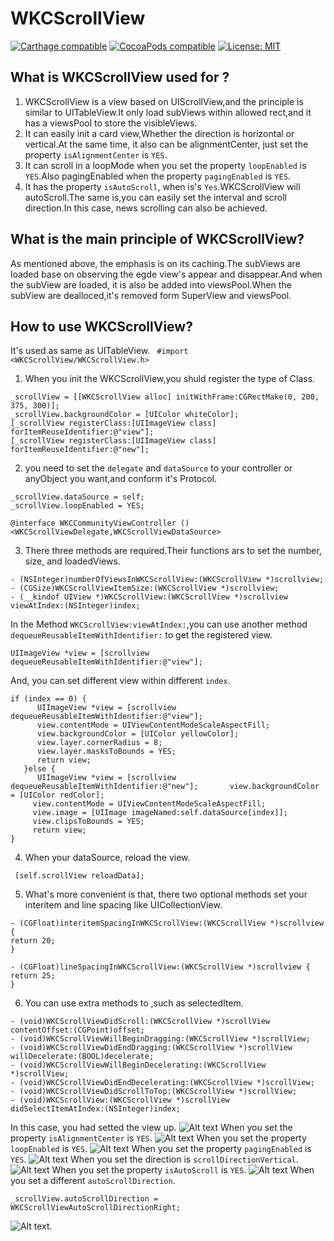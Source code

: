 # WKCScrollView
[![Carthage compatible](https://img.shields.io/badge/Carthage-compatible-4BC51D.svg?style=flat)](https://github.com/Carthage/Carthage#adding-frameworks-to-an-application) [![CocoaPods compatible](https://img.shields.io/cocoapods/v/WKCScrollView.svg?style=flat)](https://cocoapods.org/pods/WKCScrollView) [![License: MIT](https://img.shields.io/cocoapods/l/WKCScrollView.svg?style=flat)](http://opensource.org/licenses/MIT)

## What is WKCScrollView used for ?
1. WKCScrollView is a view based on UIScrollView,and the principle is
similar to UITableView.It only load subViews within allowed rect,and it has a viewsPool to store the visibleViews.
2. It can easily init a card view,Whether the direction is  horizontal or vertical.At the same time, it also can be alignmentCenter, just set the property `isAlignmentCenter` is `YES`.
3. It can scroll in a loopMode when you set the property `loopEnabled` is `YES`.Also pagingEnabled when the property `pagingEnabled` is `YES`.
4. It has the property `isAutoScroll`, when is's `Yes`.WKCScrollView will autoScroll.The same is,you can easily set the interval and scroll direction.In this case, news scrolling can also be achieved.
## What is the main principle of WKCScrollView?
As mentioned above, the emphasis is on its caching.The subViews are loaded base on observing the egde view's appear and disappear.And when the subView are loaded, it is also be added into viewsPool.When the subView are dealloced,it's removed form SuperView and viewsPool.
## How to use WKCScrollView?
It's used as same as UITableView.
` #import <WKCScrollView/WKCScrollView.h>`
1. When you init the WKCScrollView,you shuld register the type of Class.
```
_scrollView = [[WKCScrollView alloc] initWithFrame:CGRectMake(0, 200, 375, 300)];
_scrollView.backgroundColor = [UIColor whiteColor];
[_scrollView registerClass:[UIImageView class] forItemReuseIdentifier:@"view"];
[_scrollView registerClass:[UIImageView class] forItemReuseIdentifier:@"new"];
```
2. you need to set the `delegate` and `dataSource` to your controller or anyObject you want,and conform it's Protocol.
```
_scrollView.dataSource = self;
_scrollView.loopEnabled = YES;
```
```
@interface WKCCommunityViewController ()<WKCScrollViewDelegate,WKCScrollViewDataSource>
```
3. There three methods are required.Their functions ars to set the number, size, and loadedViews.
```
- (NSInteger)numberOfViewsInWKCScrollView:(WKCScrollView *)scrollview;
- (CGSize)WKCScrollViewItemSize:(WKCScrollView *)scrollview;
- (__kindof UIView *)WKCScrollView:(WKCScrollView *)scrollview viewAtIndex:(NSInteger)index;
```
In the Method `WKCScrollView:viewAtIndex:`,you can use another method `dequeueReusableItemWithIdentifier:` to get the registered view.
```
UIImageView *view = [scrollview dequeueReusableItemWithIdentifier:@"view"];
```
And, you can set different view within different `index`.
```
if (index == 0) {
      UIImageView *view = [scrollview dequeueReusableItemWithIdentifier:@"view"];
      view.contentMode = UIViewContentModeScaleAspectFill;
      view.backgroundColor = [UIColor yellowColor];
      view.layer.cornerRadius = 8;
      view.layer.masksToBounds = YES;
      return view;
   }else {
      UIImageView *view = [scrollview dequeueReusableItemWithIdentifier:@"new"];       view.backgroundColor = [UIColor redColor];
     view.contentMode = UIViewContentModeScaleAspectFill;
     view.image = [UIImage imageNamed:self.dataSource[index]];
     view.clipsToBounds = YES;
     return view;
}
```
4. When your dataSource, reload the view.
```
 [self.scrollView reloadData];
```
5. What's more convenient is that, there two optional methods set your interitem and line spacing like UICollectionView.
```
- (CGFloat)interitemSpacingInWKCScrollView:(WKCScrollView *)scrollview {
return 20;
}

- (CGFloat)lineSpacingInWKCScrollView:(WKCScrollView *)scrollview {
return 25;
}
```
6. You can use extra methods to ,such as selectedItem.
```
- (void)WKCScrollViewDidScroll:(WKCScrollView *)scrollView contentOffset:(CGPoint)offset;
- (void)WKCScrollViewWillBeginDragging:(WKCScrollView *)scrollView;
- (void)WKCScrollViewDidEndDragging:(WKCScrollView *)scrollView willDecelerate:(BOOL)decelerate;
- (void)WKCScrollViewWillBeginDecelerating:(WKCScrollView *)scrollView;
- (void)WKCScrollViewDidEndDecelerating:(WKCScrollView *)scrollView;
- (void)WKCScrollViewDidScrollToTop:(WKCScrollView *)scrollView;
- (void)WKCScrollView:(WKCScrollView *)scrollView didSelectItemAtIndex:(NSInteger)index;
```
In this case, you had setted the view up.
  ![Alt text](https://github.com/WeiKunChao/WKCScrollView/raw/master/screenShort/1.gif)
When you set the property `isAlignmentCenter` is `YES`.
 ![Alt text](https://github.com/WeiKunChao/WKCScrollView/raw/master/screenShort/2.gif)
 When you set the property `loopEnabled` is `YES`.
 ![Alt text](https://github.com/WeiKunChao/WKCScrollView/raw/master/screenShort/3.gif)
  When you set the property `pagingEnabled` is `YES`.
  ![Alt text](https://github.com/WeiKunChao/WKCScrollView/raw/master/screenShort/4.gif)
  When you set the direction is `scrollDirectionVertical`.
  ![Alt text](https://github.com/WeiKunChao/WKCScrollView/raw/master/screenShort/5.png)
  When you set the property `isAutoScroll` is `YES`.
   ![Alt text](https://github.com/WeiKunChao/WKCScrollView/raw/master/screenShort/6.gif)
   When you set a different `autoScrollDirection`.
   ```
  _scrollView.autoScrollDirection = WKCScrollViewAutoScrollDirectionRight;
```
 ![Alt text](https://github.com/WeiKunChao/WKCScrollView/raw/master/screenShort/7.gif).

  
  
 


